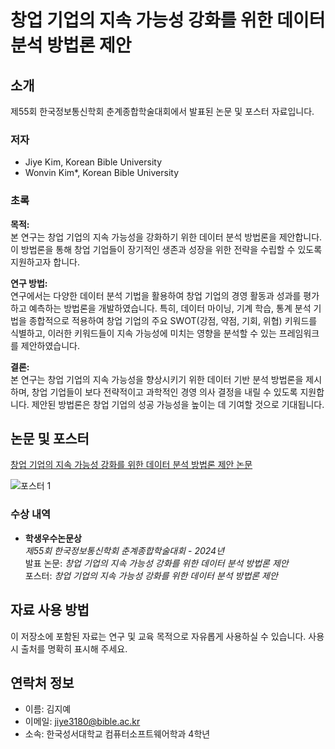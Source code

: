 # 창업 기업의 지속 가능성 강화를 위한 데이터 분석 방법론 제안

## 소개
제55회 한국정보통신학회 춘계종합학술대회에서 발표된 논문 및 포스터 자료입니다.

### 저자
- Jiye Kim, Korean Bible University
- Wonvin Kim*, Korean Bible University

### 초록
**목적:**  
본 연구는 창업 기업의 지속 가능성을 강화하기 위한 데이터 분석 방법론을 제안합니다. 이 방법론을 통해 창업 기업들이 장기적인 생존과 성장을 위한 전략을 수립할 수 있도록 지원하고자 합니다.

**연구 방법:**  
연구에서는 다양한 데이터 분석 기법을 활용하여 창업 기업의 경영 활동과 성과를 평가하고 예측하는 방법론을 개발하였습니다. 특히, 데이터 마이닝, 기계 학습, 통계 분석 기법을 종합적으로 적용하여 창업 기업의 주요 SWOT(강점, 약점, 기회, 위협) 키워드를 식별하고, 이러한 키워드들이 지속 가능성에 미치는 영향을 분석할 수 있는 프레임워크를 제안하였습니다.

**결론:**  
본 연구는 창업 기업의 지속 가능성을 향상시키기 위한 데이터 기반 분석 방법론을 제시하며, 창업 기업들이 보다 전략적이고 과학적인 경영 의사 결정을 내릴 수 있도록 지원합니다. 제안된 방법론은 창업 기업의 성공 가능성을 높이는 데 기여할 것으로 기대됩니다.

## 논문 및 포스터
[창업 기업의 지속 가능성 강화를 위한 데이터 분석 방법론 제안 논문](https://github.com/jiyekim529/Startup-Sustainability-Analysis/blob/e881a2c4d22b55154a43781f2876bf4b3065e2d9/paper/%EC%B0%BD%EC%97%85%20%EA%B8%B0%EC%97%85%EC%9D%98%20%EC%A7%80%EC%86%8D%20%EA%B0%80%EB%8A%A5%EC%84%B1%20%EA%B0%95%ED%99%94%EB%A5%BC%20%EC%9C%84%ED%95%9C%20%EB%8D%B0%EC%9D%B4%ED%84%B0%20%EB%B6%84%EC%84%9D%20%EB%B0%A9%EB%B2%95%EB%A1%A0%20%EC%A0%9C%EC%95%88.pdf)

![포스터 1](https://github.com/user-attachments/assets/69cf1c03-756f-4e80-8ef8-b15afcb14180)

### 수상 내역
- **학생우수논문상**  
  *제55회 한국정보통신학회 춘계종합학술대회* - *2024년*  
  발표 논문: *창업 기업의 지속 가능성 강화를 위한 데이터 분석 방법론 제안*  
  포스터: *창업 기업의 지속 가능성 강화를 위한 데이터 분석 방법론 제안*

## 자료 사용 방법
이 저장소에 포함된 자료는 연구 및 교육 목적으로 자유롭게 사용하실 수 있습니다. 사용 시 출처를 명확히 표시해 주세요.

## 연락처 정보
- 이름: 김지예
- 이메일: jiye3180@bible.ac.kr
- 소속: 한국성서대학교 컴퓨터소프트웨어학과 4학년
